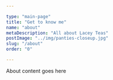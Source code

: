 ```yaml
---

type: "main-page"
title: "Get to know me"
name: "about"
metaDescription: "All about Lacey Teas"
postImage: "../img/panties-closeup.jpg"
slug: "/about"
order: "0"

---
```


About content goes here 

